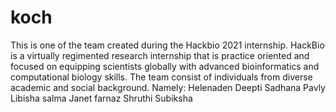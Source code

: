 # koch
This is one of the team created during the Hackbio 2021 internship.
HackBio is a virtually regimented research internship that is practice oriented and focused on equipping scientists globally with advanced bioinformatics and computational biology skills.
The team consist of individuals from diverse academic and social background. Namely:
Helenaden 
Deepti 
Sadhana 
Pavly
Libisha 
salma 
Janet
farnaz
Shruthi 
Subiksha 
